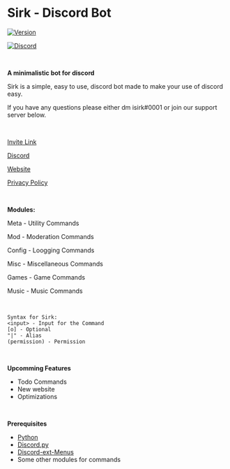 # Sirk - Discord Bot
  
  [![Version](https://img.shields.io/badge/v2.0.1-blue?style=for-the-badge)](https://asksirk.com/bot)
  
  [![Discord](https://img.shields.io/discord/743121194911531110?color=7289DA&label=Sirk&logo=Discord&style=for-the-badge)](https://discord.gg/7yZqHfG)
  
&nbsp;

**A minimalistic bot for discord**

Sirk is a simple, easy to use, discord bot made to make your use of discord easy.

If you have any questions please either dm isirk#0001 or join our support server below.

&nbsp;

[Invite Link](https://discord.com/oauth2/authorize?client_id=751447995270168586&permissions=268823638&scope=bot)

[Discord](https://discord.gg/7yZqHfG)

[Website](https://asksirk.com/bot)

[Privacy Policy](https://asksirk.com/bot/privacy)

&nbsp;

**Modules:**

Meta - Utility Commands

Mod - Moderation Commands

Config - Loogging Commands

Misc - Miscellaneous Commands

Games - Game Commands

Music - Music Commands

&nbsp;

```
Syntax for Sirk:
<input> - Input for the Command
[o] - Optional
"|" - Alias
(permission) - Permission
```

&nbsp;

**Upcomming Features**
- Todo Commands
- New website
- Optimizations

&nbsp;

**Prerequisites**
- [Python](https://www.python.org/)
- [Discord.py](https://discordpy.readthedocs.io/en/latest/index.html)
- [Discord-ext-Menus](https://github.com/Rapptz/discord-ext-menus)
- Some other modules for commands
